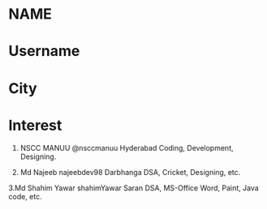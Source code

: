 # NAME
# Username
# City
# Interest


1. NSCC MANUU 
   @nsccmanuu
   Hyderabad
   Coding, Development, Designing.
   
2. Md Najeeb
   najeebdev98
   Darbhanga
   DSA, Cricket, Designing, etc.
   
3.Md Shahim Yawar 
   shahimYawar
   Saran
   DSA, MS-Office Word, Paint, Java code, etc.
